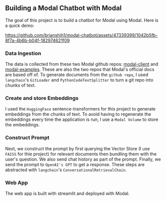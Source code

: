 

## Building a Modal Chatbot with Modal

The goal of this project is to build a chatbot for Modal using Modal. Here is a quick demo:


https://github.com/brianshih1/modal-chatbot/assets/47339399/1042b5fb-8f7a-4b6b-b04f-182974621f09


### Data Ingestion

The data is collected from these two Modal github repos: [modal-client](https://github.com/modal-labs/modal-client) and [modal-examples](https://github.com/modal-labs/modal-examples). These are also the two repos that Modal's official docs are based off of. To generate documents from the `github repo`, I used `langchain`'s `GitLoader` and `PythonCodeTextSplitter` to turn a git repo into chunks of text.  

### Create and store Embeddings

I used the `HuggingFace` sentence-transformers for this project to generate embeddings from the chunks of text. To avoid having to regenerate the embeddings every time the application is run, I use a `Modal Volume` to store the embeddings.

### Construct Prompt

Next, we construct the prompt by first querying the Vector Store (I use `FAISS` for thie project) for relevant documents then bundling them with the user's question. We also send chat history as part of the prompt. Finally, we send the prompt to `OpenAI's GPT` to get a response. These steps are abstracted with `langchain`'s `ConversationalRetrievalChain`. 

### Web App

The web app is built with streamlit and deployed with Modal.
